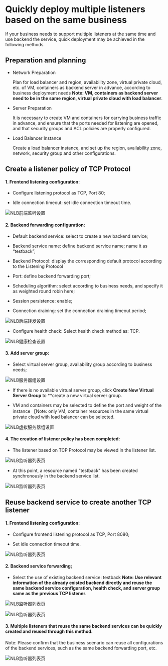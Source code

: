 # Quickly deploy multiple listeners based on the same business

  If your business needs to support multiple listeners at the same time and use backend the service, quick deployment may be achieved in the following methods.

## Preparation and planning

- Network Preparation

  Plan for load balancer and region, availability zone, virtual private cloud, etc. of VM, containers as backend server in advance, according to business deployment needs **Note: VM, containers as backend server need to be in the same region, virtual private cloud with load balancer**.	
 
- Server Preparation

  It is necessary to create VM and containers for carrying business traffic in advance, and ensure that the ports needed for listening are opened, and that security groups and ACL policies are properly configured.

- Load Balancer Instance

  Create a load balancer instance, and set up the region, availability zone, network, security group and other configurations.

## Create a listener policy of TCP Protocol

#### 1. Frontend listening configuration:
	
- Configure listening protocol as TCP, Port 80;

- Idle connection timeout: set idle connection timeout time.

![NLB前端监听设置](../../../../image/Networking/NLB/NLB-ML-Listener.png)

#### 2. Backend forwarding configuration:
	
- Default backend service: select to create a new backend service;

- Backend service name: define backend service name; name it as “testback”;

- Backend Protocol: display the corresponding default protocol according to the Listening Protocol

- Port: define backend forwarding port;

- Scheduling algorithm: select according to business needs, and specify it as weighted round robin here;

- Session persistence: enable;

- Connection draining: set the connection draining timeout period;

![NLB后端转发设置](../../../../image/Networking/NLB/NLB-ML-Backend.png)

- Configure health check: Select health check method as: TCP.

![NLB健康检查设置](../../../../image/Networking/NLB/NLB-ML-Health.png)

#### 3. Add server group:

- Select virtual server group, availability group according to business needs;

![NLB服务器组设置](../../../../image/Networking/NLB/NLB-ML-TG.png)

- If there is no available virtual server group, click **Create New Virtual Server Group** to **create a new virtual server group.

- VM and containers may be selected to define the port and weight of the instance 【Note: only VM, container resources in the same virtual private cloud with load balancer can be selected.

![NLB虚拟服务器组设置](../../../../image/Networking/NLB/NLB-084.png)

#### 4. The creation of listener policy has been completed:

- The listener based on TCP Protocol may be viewed in the listener list.

![NLB监听器列表页](../../../../image/Networking/NLB/NLB-ML-Listenerlist.png)

- At this point, a resource named "testback" has been created synchronously in the backend service list.

![NLB监听器列表页](../../../../image/Networking/NLB/NLB-ML-Backlist.png)

## Reuse backend service to create another TCP listener

#### 1. Frontend listening configuration:

- Configure frontend listening protocol as TCP, Port 8080;

- Set idle connection timeout time.

![NLB监听器列表页](../../../../image/Networking/NLB/NLB-ML-Listener2.png)

#### 2. Backend service forwarding;

- Select the use of existing backend service: testback **Note: Use relevant information of the already existed backend directly and reuse the same backend service configuration, health check, and server group same as the previous TCP listener**.

![NLB监听器列表页](../../../../image/Networking/NLB/NLB-ML-Backend2.png)

![NLB监听器列表页](../../../../image/Networking/NLB/NLB-ML-TG2.png)

#### 3. Multiple listeners that reuse the same backend services can be quickly created and reused through this method.

  Note: Please confirm that the business scenario can reuse all configurations of the backend services, such as the same backend forwarding port, etc.

![NLB监听器列表页](../../../../image/Networking/NLB/NLB-ML-List.png)
